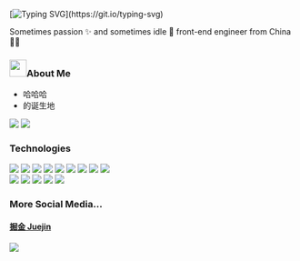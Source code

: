 [![Typing SVG](https://readme-typing-svg.demolab.com?font=Fira+Code&duration=4000&pause=2000&color=F70795&repeat=false&vCenter=true&random=false&width=500&height=40&lines=Hi%2C+I%E2%80%99m+Keylan%2C+a+front-end+engineer.)](https://git.io/typing-svg)

<div>Sometimes passion ✨ and sometimes idle 🥋 front-end engineer from China 👨‍💻</div>

<h3><img style="width: 30px;"  src="https://camo.githubusercontent.com/6eca0ec910932cc3b8bee37e3f16934f4713f03f8a2985f5fca9e8144e72c4eb/68747470733a2f2f63646e2e6a7364656c6976722e6e65742f67682f4d616c655765622f706963747572652f696d616765732f74656368626c6f672f68692e676966"  />About Me</h3>

- 哈哈哈
- 的诞生地

<div>
  
</div>


<div>
  <img src="https://komarev.com/ghpvc/?username=Itkeytome&style=social">
  <img src="https://img.shields.io/badge/dynamic/json?style=social&logo=Bilibili&color=%23ff69b4&logoColor=ff8cc6&label=%E5%93%94%E5%93%A9%E5%93%94%E5%93%A9%20Fans&query=%24.data.totalSubs&url=https%3A%2F%2Fapi.spencerwoo.com%2Fsubstats%2F%3Fsource%3Dbilibili%26queryKey%3D437449107">
</div>

<h3>Technologies</h3>

<div>
  <img src="https://img.shields.io/badge/-JavaScript-f6da1c?style=flat&logo=javascript&logoColor=white">
  <img src="https://img.shields.io/badge/-TypeScript-2b6dbf?style=flat&logo=typescript&logoColor=white">
  <img src="https://img.shields.io/badge/-Vue-001234e?style=flat&logo=vuedotjs&logoColor=white">
  <img src="https://img.shields.io/badge/-React-00b4ce?style=flat&logo=react&logoColor=white">
  <img src="https://img.shields.io/badge/-Node.js-3C873A?style=flat&logo=Node.js&logoColor=white">
  <img src="https://img.shields.io/badge/-Koa-33333D?style=flat&logo=koa&logoColor=white">
  <img src="https://img.shields.io/badge/-Express-3404d59?style=flat&logo=express&logoColor=white">
  <img src="https://img.shields.io/badge/-Less-bf608e?style=flat&logo=less&logoColor=white">
  <img src="https://img.shields.io/badge/-Sass-b37feb?style=flat&logo=sass&logoColor=white">
</div>

<div>
  <img src="https://img.shields.io/badge/-Git-ee462c?style=flat&logo=git&logoColor=white">
  <img src="https://img.shields.io/badge/-Docker-218bea?style=flat&logo=docker&logoColor=white">
  <img src="https://img.shields.io/badge/-Github-black?style=flat&logo=github">
  <img src="https://img.shields.io/badge/-Webpack-%232C3A42?style=flat-square&logo=webpack">
  <img src="https://img.shields.io/badge/-ESLint-%234B32C3?style=flat-square&logo=eslint">
</div>

<h3>More Social Media...</h3>

<h4><a href="https://juejin.cn/user/1698079717464174">掘金 Juejin</a></h4>

<div>
  
  <img src="https://stats.justsong.cn/api/juejin?id=1698079717464174&lang=zh-CN" />
</div>




